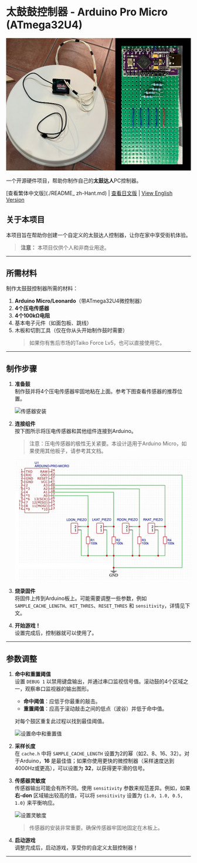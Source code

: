 # 太鼓鼓控制器 - Arduino Pro Micro (ATmega32U4)

![太鼓鼓控制器](./images/ATMegaTaiko.png)

一个开源硬件项目，帮助你制作自己的**太鼓达人**PC控制器。

[查看繁体中文版](./README_ zh-Hant.md) | [查看日文版](./README_Japanese.md) | [View English Version](./README.md)

## 关于本项目

本项目旨在帮助你创建一个自定义的太鼓达人控制器，让你在家中享受街机体验。

> **注意：** 本项目仅供个人和非商业用途。

---

## 所需材料

制作太鼓鼓控制器所需的材料：

1. **Arduino Micro/Leonardo**（带ATmega32U4微控制器）
2. **4个压电传感器**
3. **4个100kΩ电阻**
4. 基本电子元件（如面包板、跳线）
5. 木板和切割工具（仅在你从头开始制作鼓时需要）  
   > 如果你有售后市场的Taiko Force Lv5，也可以直接使用它。

---

## 制作步骤

1. **准备鼓**  
   制作鼓并将4个压电传感器牢固地粘在上面。参考下图查看传感器的推荐位置。

   ![传感器安装](./images/piezo_locations.png)

2. **连接组件**  
   按下图所示将压电传感器和其他组件连接到Arduino。  
   > 注意：压电传感器的极性无关紧要。本设计适用于Arduino Micro，如果使用其他板子，请参考其文档。

   ![控制器电路图](./images/scheme.png)

3. **烧录固件**  
   将固件上传到Arduino板上。可能需要调整一些参数，例如 `SAMPLE_CACHE_LENGTH`、`HIT_THRES`、`RESET_THRES` 和 `sensitivity`，详情见下文。

4. **开始游戏！**  
   设置完成后，控制器就可以使用了。

---

## 参数调整

1. **命中和重置阈值**  
   设置 `DEBUG 1` 以禁用键盘输出，并通过串口监视信号值。滚动鼓的4个区域之一，观察串口监视器的输出图形。  
   - **命中阈值**：应低于你最重的敲击。
   - **重置阈值**：应高于滚动敲击之间的低点（波谷）并低于命中值。  

   对每个鼓区重复此过程以找到最佳阈值。

   ![设置命中和重置值](./images/tune_hit_reset.png)

2. **采样长度**  
   在 `cache.h` 中将 `SAMPLE_CACHE_LENGTH` 设置为2的幂（如2、8、16、32）。对于Arduino，**16** 是最佳值；如果你使用更快的微控制器（采样速度达到4000Hz或更高），可以设置为 **32**，以获得更平滑的信号。

3. **传感器灵敏度**  
   传感器输出可能会有所不同。使用 `sensitivity` 参数来规范差异。例如，如果 **右-don** 区域输出较高的值，可以将 `sensitivity` 设置为 `{1.0, 1.0, 0.5, 1.0}` 来平衡响应。

   ![设置灵敏度](./images/tune_sensitivities.png)

   > 传感器的安装非常重要。确保传感器牢固地固定在木板上。

4. **启动游戏**  
   调整完成后，启动游戏，享受你的自定义太鼓控制器！

---
